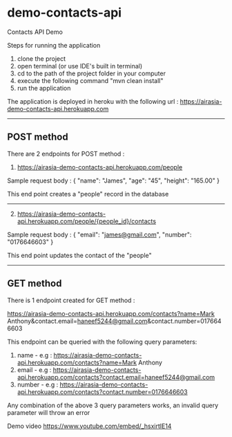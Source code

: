 # demo-contacts-api
Contacts API Demo

Steps for running the application
1) clone the project
2) open terminal (or use IDE's built in terminal)
3) cd to the path of the project folder in your computer 
4) execute the following command "mvn clean install"
5) run the application

The application is deployed in heroku with the following url : https://airasia-demo-contacts-api.herokuapp.com

------------------------------------------------------------------------------------------------------------------------------------------------------
POST method
------------------------------------------------------------------------------------------------------------------------------------------------------
There are 2 endpoints for POST method : 
1) https://airasia-demo-contacts-api.herokuapp.com/people

Sample request body : 
{
	"name": "James",
	"age": "45",
	"height": "165.00"
}

This end point creates a "people" record in the database

------------------------------------------------------------------------------------------------------------------------------------------------------

2) https://airasia-demo-contacts-api.herokuapp.com/people/{people_id}/contacts

Sample request body : 
{
	"email": "james@gmail.com",
	"number": "0176646603"
}

This end point updates the contact of the "people"

------------------------------------------------------------------------------------------------------------------------------------------------------
GET method
------------------------------------------------------------------------------------------------------------------------------------------------------
There is 1 endpoint created for GET method :

https://airasia-demo-contacts-api.herokuapp.com/contacts?name=Mark Anthony&contact.email=haneef5244@gmail.com&contact.number=0176646603

This endpoint can be queried with the following query parameters:

1) name - e.g : https://airasia-demo-contacts-api.herokuapp.com/contacts?name=Mark Anthony
2) email - e.g : https://airasia-demo-contacts-api.herokuapp.com/contacts?contact.email=haneef5244@gmail.com
3) number - e.g : https://airasia-demo-contacts-api.herokuapp.com/contacts?contact.number=0176646603

Any combination of the above 3 query parameters works, an invalid query parameter will throw an error

Demo video
https://www.youtube.com/embed/_hsxirtlE14

